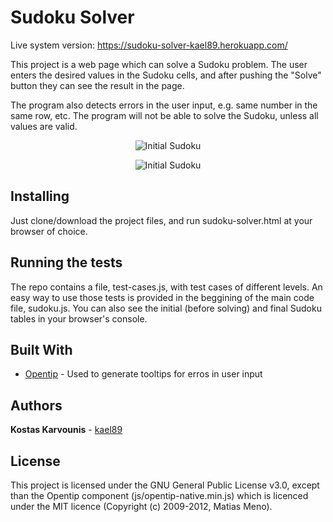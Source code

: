 # Sudoku Solver

Live system version: https://sudoku-solver-kael89.herokuapp.com/

This project is a web page which can solve a Sudoku problem. The user enters the desired values in the Sudoku cells, and after pushing the "Solve" button they can see the result in the page. 

The program also detects errors in the user input, e.g. same number in the same row, etc. The program will not be able to solve the Sudoku, unless all values are valid.

<p align="center">
	<img src="https://cloud.githubusercontent.com/assets/20692464/26444204/bb4d8816-417e-11e7-90e4-a233912166e0.jpg" alt="Initial Sudoku">
</p>

<p align="center">
	<img src="https://cloud.githubusercontent.com/assets/20692464/26444205/bc4bb5f8-417e-11e7-8f48-aeb62d2f67bb.jpg" alt="Initial Sudoku">
</p>

## Installing

Just clone/download the project files, and run sudoku-solver.html at your browser of choice.

## Running the tests

The repo contains a file, test-cases.js, with test cases of different 
levels. An easy way to use those tests is provided in the beggining of the main code file, sudoku.js. You can also see the initial (before solving) and final Sudoku tables in your browser's console.

## Built With
* [Opentip](http://www.opentip.org/) - Used to generate tooltips for erros in user input

## Authors

**Kostas Karvounis** - [kael89](https://github.com/kael89)

## License

This project is licensed under the GNU General Public License v3.0, except than the Opentip component (js/opentip-native.min.js) which is licenced under the MIT licence (Copyright (c) 2009-2012, Matias Meno).

